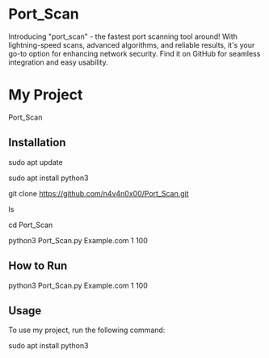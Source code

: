 # Port_Scan
 Introducing "port_scan" - the fastest port scanning tool around! With lightning-speed scans, advanced algorithms, and reliable results, it's your go-to option for enhancing network security. Find it on GitHub for seamless integration and easy usability.
# My Project

Port_Scan

## Installation

sudo apt update

sudo apt install python3

git clone https://github.com/n4v4n0x00/Port_Scan.git

ls

cd Port_Scan 

python3 Port_Scan.py Example.com 1 100 

## How to Run

python3 Port_Scan.py Example.com 1 100 


## Usage

To use my project, run the following command:

sudo apt install python3

